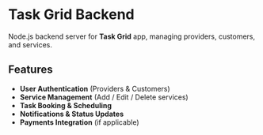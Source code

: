 # Task Grid Backend

Node.js backend server for **Task Grid** app, managing providers, customers, and services.

## Features

- **User Authentication** (Providers & Customers)  
- **Service Management** (Add / Edit / Delete services)  
- **Task Booking & Scheduling**  
- **Notifications & Status Updates**  
- **Payments Integration** (if applicable)

